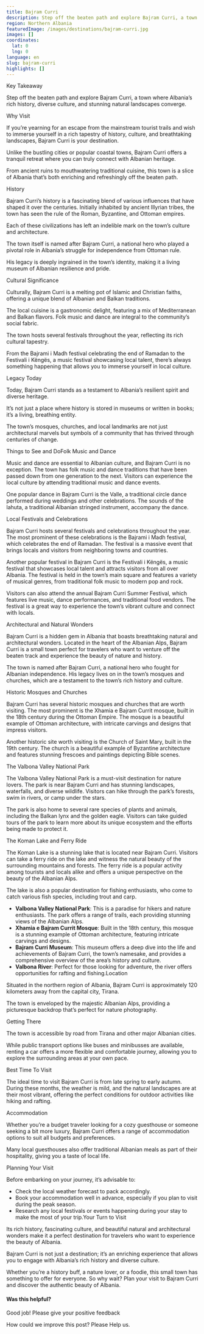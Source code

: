 ```yaml
---
title: Bajram Curri
description: Step off the beaten path and explore Bajram Curri, a town where Albania's rich history, diverse culture, and stunning natural landscapes converge.
region: Northern Albania
featuredImage: /images/destinations/bajram-curri.jpg
images: []
coordinates:
  lat: 0
  lng: 0
language: en
slug: bajram-curri
highlights: []
---
```


Key Takeaway

Step off the beaten path and explore Bajram Curri, a town where Albania’s rich history, diverse culture, and stunning natural landscapes converge.

Why Visit

If you’re yearning for an escape from the mainstream tourist trails and wish to immerse yourself in a rich tapestry of history, culture, and breathtaking landscapes, Bajram Curri is your destination.

Unlike the bustling cities or popular coastal towns, Bajram Curri offers a tranquil retreat where you can truly connect with Albanian heritage.

From ancient ruins to mouthwatering traditional cuisine, this town is a slice of Albania that’s both enriching and refreshingly off the beaten path.

History

Bajram Curri’s history is a fascinating blend of various influences that have shaped it over the centuries. Initially inhabited by ancient Illyrian tribes, the town has seen the rule of the Roman, Byzantine, and Ottoman empires.

Each of these civilizations has left an indelible mark on the town’s culture and architecture.

The town itself is named after Bajram Curri, a national hero who played a pivotal role in Albania’s struggle for independence from Ottoman rule.

His legacy is deeply ingrained in the town’s identity, making it a living museum of Albanian resilience and pride.

Cultural Significance

Culturally, Bajram Curri is a melting pot of Islamic and Christian faiths, offering a unique blend of Albanian and Balkan traditions.

The local cuisine is a gastronomic delight, featuring a mix of Mediterranean and Balkan flavors. Folk music and dance are integral to the community’s social fabric.

The town hosts several festivals throughout the year, reflecting its rich cultural tapestry.

From the Bajrami i Madh festival celebrating the end of Ramadan to the Festivali i Këngës, a music festival showcasing local talent, there’s always something happening that allows you to immerse yourself in local culture.

Legacy Today

Today, Bajram Curri stands as a testament to Albania’s resilient spirit and diverse heritage.

It’s not just a place where history is stored in museums or written in books; it’s a living, breathing entity.

The town’s mosques, churches, and local landmarks are not just architectural marvels but symbols of a community that has thrived through centuries of change.

Things to See and DoFolk Music and Dance

Music and dance are essential to Albanian culture, and Bajram Curri is no exception. The town has folk music and dance traditions that have been passed down from one generation to the next. Visitors can experience the local culture by attending traditional music and dance events.

One popular dance in Bajram Curri is the Valle, a traditional circle dance performed during weddings and other celebrations. The sounds of the lahuta, a traditional Albanian stringed instrument, accompany the dance.

Local Festivals and Celebrations

Bajram Curri hosts several festivals and celebrations throughout the year. The most prominent of these celebrations is the Bajrami i Madh festival, which celebrates the end of Ramadan. The festival is a massive event that brings locals and visitors from neighboring towns and countries.

Another popular festival in Bajram Curri is the Festivali i Këngës, a music festival that showcases local talent and attracts visitors from all over Albania. The festival is held in the town’s main square and features a variety of musical genres, from traditional folk music to modern pop and rock.

Visitors can also attend the annual Bajram Curri Summer Festival, which features live music, dance performances, and traditional food vendors. The festival is a great way to experience the town’s vibrant culture and connect with locals.

Architectural and Natural Wonders

Bajram Curri is a hidden gem in Albania that boasts breathtaking natural and architectural wonders. Located in the heart of the Albanian Alps, Bajram Curri is a small town perfect for travelers who want to venture off the beaten track and experience the beauty of nature and history.

The town is named after Bajram Curri, a national hero who fought for Albanian independence. His legacy lives on in the town’s mosques and churches, which are a testament to the town’s rich history and culture.

Historic Mosques and Churches

Bajram Curri has several historic mosques and churches that are worth visiting. The most prominent is the Xhamia e Bajram Currit mosque, built in the 18th century during the Ottoman Empire. The mosque is a beautiful example of Ottoman architecture, with intricate carvings and designs that impress visitors.

Another historic site worth visiting is the Church of Saint Mary, built in the 19th century. The church is a beautiful example of Byzantine architecture and features stunning frescoes and paintings depicting Bible scenes.

The Valbona Valley National Park

The Valbona Valley National Park is a must-visit destination for nature lovers. The park is near Bajram Curri and has stunning landscapes, waterfalls, and diverse wildlife. Visitors can hike through the park’s forests, swim in rivers, or camp under the stars.

The park is also home to several rare species of plants and animals, including the Balkan lynx and the golden eagle. Visitors can take guided tours of the park to learn more about its unique ecosystem and the efforts being made to protect it.

The Koman Lake and Ferry Ride

The Koman Lake is a stunning lake that is located near Bajram Curri. Visitors can take a ferry ride on the lake and witness the natural beauty of the surrounding mountains and forests. The ferry ride is a popular activity among tourists and locals alike and offers a unique perspective on the beauty of the Albanian Alps.

The lake is also a popular destination for fishing enthusiasts, who come to catch various fish species, including trout and carp.

-   **Valbona Valley National Park**: This is a paradise for hikers and nature enthusiasts. The park offers a range of trails, each providing stunning views of the Albanian Alps.
-   **Xhamia e Bajram Currit Mosque**: Built in the 18th century, this mosque is a stunning example of Ottoman architecture, featuring intricate carvings and designs.
-   **Bajram Curri Museum**: This museum offers a deep dive into the life and achievements of Bajram Curri, the town’s namesake, and provides a comprehensive overview of the area’s history and culture.
-   **Valbona River**: Perfect for those looking for adventure, the river offers opportunities for rafting and fishing.Location

Situated in the northern region of Albania, Bajram Curri is approximately 120 kilometers away from the capital city, Tirana.

The town is enveloped by the majestic Albanian Alps, providing a picturesque backdrop that’s perfect for nature photography.

Getting There

The town is accessible by road from Tirana and other major Albanian cities.

While public transport options like buses and minibusses are available, renting a car offers a more flexible and comfortable journey, allowing you to explore the surrounding areas at your own pace.

Best Time To Visit

The ideal time to visit Bajram Curri is from late spring to early autumn. During these months, the weather is mild, and the natural landscapes are at their most vibrant, offering the perfect conditions for outdoor activities like hiking and rafting.

Accommodation

Whether you’re a budget traveler looking for a cozy guesthouse or someone seeking a bit more luxury, Bajram Curri offers a range of accommodation options to suit all budgets and preferences.

Many local guesthouses also offer traditional Albanian meals as part of their hospitality, giving you a taste of local life.

Planning Your Visit

Before embarking on your journey, it’s advisable to:

-   Check the local weather forecast to pack accordingly.
-   Book your accommodation well in advance, especially if you plan to visit during the peak season.
-   Research any local festivals or events happening during your stay to make the most of your trip.Your Turn to Visit

Its rich history, fascinating culture, and beautiful natural and architectural wonders make it a perfect destination for travelers who want to experience the beauty of Albania.

Bajram Curri is not just a destination; it’s an enriching experience that allows you to engage with Albania’s rich history and diverse culture.

Whether you’re a history buff, a nature lover, or a foodie, this small town has something to offer for everyone. So why wait? Plan your visit to Bajram Curri and discover the authentic beauty of Albania.

#### Was this helpful?

 

Good job! Please give your positive feedback

How could we improve this post? Please Help us.